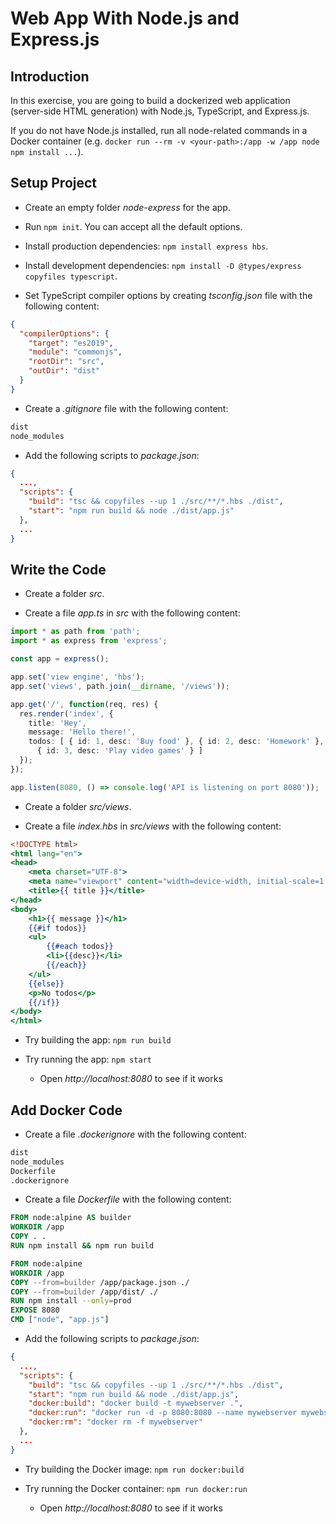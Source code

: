 # Web App With Node.js and Express.js

## Introduction

In this exercise, you are going to build a dockerized web application (server-side HTML generation) with Node.js, TypeScript, and Express.js.

If you do not have Node.js installed, run all node-related commands in a Docker container (e.g. `docker run --rm -v <your-path>:/app -w /app node npm install ...`).

## Setup Project

* Create an empty folder *node-express* for the app.

* Run `npm init`. You can accept all the default options.

* Install production dependencies: `npm install express hbs`.

* Install development dependencies: `npm install -D @types/express copyfiles typescript`.

* Set TypeScript compiler options by creating *tsconfig.json* file with the following content:

```json
{
  "compilerOptions": {
    "target": "es2019",
    "module": "commonjs",
    "rootDir": "src",
    "outDir": "dist"
  }
}
```

* Create a *.gitignore* file with the following content:

```txt
dist
node_modules
```

* Add the following scripts to *package.json*:

```json
{
  ...,
  "scripts": {
    "build": "tsc && copyfiles --up 1 ./src/**/*.hbs ./dist",
    "start": "npm run build && node ./dist/app.js"
  },
  ...
}

```

## Write the Code

* Create a folder *src*.

* Create a file *app.ts* in *src* with the following content:

```ts
import * as path from 'path';
import * as express from 'express';

const app = express();

app.set('view engine', 'hbs');
app.set('views', path.join(__dirname, '/views'));

app.get('/', function(req, res) {
  res.render('index', {
    title: 'Hey',
    message: 'Hello there!',
    todos: [ { id: 1, desc: 'Buy food' }, { id: 2, desc: 'Homework' },
      { id: 3, desc: 'Play video games' } ]
  });
});

app.listen(8080, () => console.log('API is listening on port 8080'));
```

* Create a folder *src/views*.

* Create a file *index.hbs* in *src/views* with the following content:

```hbs
<!DOCTYPE html>
<html lang="en">
<head>
    <meta charset="UTF-8">
    <meta name="viewport" content="width=device-width, initial-scale=1.0">
    <title>{{ title }}</title>
</head>
<body>
    <h1>{{ message }}</h1>
    {{#if todos}}
    <ul>
        {{#each todos}}
        <li>{{desc}}</li>
        {{/each}}
    </ul>
    {{else}}
    <p>No todos</p>
    {{/if}}
</body>
</html>
```

* Try building the app: `npm run build`

* Try running the app: `npm start`
  * Open *http://localhost:8080* to see if it works

## Add Docker Code

* Create a file *.dockerignore* with the following content:

```txt
dist
node_modules
Dockerfile
.dockerignore
```

* Create a file *Dockerfile* with the following content:

```Dockerfile
FROM node:alpine AS builder
WORKDIR /app
COPY . .
RUN npm install && npm run build

FROM node:alpine
WORKDIR /app
COPY --from=builder /app/package.json ./
COPY --from=builder /app/dist/ ./
RUN npm install --only=prod
EXPOSE 8080
CMD ["node", "app.js"]
```

* Add the following scripts to *package.json*:

```json
{
  ...,
  "scripts": {
    "build": "tsc && copyfiles --up 1 ./src/**/*.hbs ./dist",
    "start": "npm run build && node ./dist/app.js",
    "docker:build": "docker build -t mywebserver .",
    "docker:run": "docker run -d -p 8080:8080 --name mywebserver mywebserver",
    "docker:rm": "docker rm -f mywebserver"
  },
  ...
}

```

* Try building the Docker image: `npm run docker:build`

* Try running the Docker container: `npm run docker:run`
  * Open *http://localhost:8080* to see if it works
